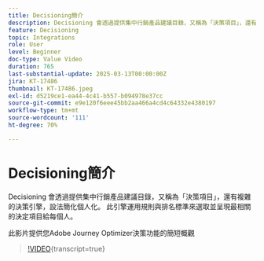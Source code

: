 ```yaml
---
title: Decisioning簡介
description: Decisioning 會透過提供集中行銷產品建議目錄，又稱為「決策項目」，還有複雜的決策引擎，設法簡化個人化。 此引擎會運用規則與排名標準來選取，並呈現出最相關的決定項目給每個人。此影片簡要概述Adobe Journey Optimizer的決策功能&amp；gt；
feature: Decisioning
topic: Integrations
role: User
level: Beginner
doc-type: Value Video
duration: 765
last-substantial-update: 2025-03-13T00:00:00Z
jira: KT-17486
thumbnail: KT-17486.jpeg
exl-id: d5219ce1-ea44-4c41-b557-b094978e37cc
source-git-commit: e9e120f6eee45bb2aa466a4cd4c64332e4380197
workflow-type: tm+mt
source-wordcount: '111'
ht-degree: 70%

---
```


# Decisioning簡介

Decisioning 會透過提供集中行銷產品建議目錄，又稱為「決策項目」，還有複雜的決策引擎，設法簡化個人化。 此引擎運用規則與排名標準來選取並呈現最相關的決定項目給每個人。

此影片提供您Adobe Journey Optimizer決策功能的簡短概觀

>[!VIDEO](https://video.tv.adobe.com/v/3451101?quality=12&learn=on){transcript=true}
